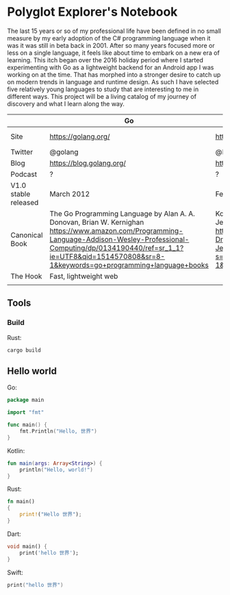 # Polyglot Explorer's Notebook
The last 15 years or so of my professional life have been defined in no small measure by my early adoption of  the C# programming language when it was it was still in beta back in 2001.  After so many years focused more or less on a single language, it feels like about time to embark on a new era of learning.  This itch began over the 2016 holiday period where I started experimenting with Go as a lightweight backend for an Android app I was working on at the time. That has morphed into a stronger desire to catch up on modern trends in language and runtime design.  As such I have selected five relatively young languages to study that are interesting to me in different ways.  This project will be a living catalog of my journey of discovery and what I learn along the way.

|   | Go  | Kotlin | Rust | Dart | Swift |
|---|---|---|---|---|---|
|Site|https://golang.org/|https://kotlinlang.org/|https://www.rust-lang.org/en-US/|https://www.dartlang.org/|https://swift.org/|
|Twitter|@golang|@kotlin|@rustlang|@dart_lang|@swiftlang|
|Blog|https://blog.golang.org/|https://blog.jetbrains.com/kotlin/|https://blog.rust-lang.org/|https://news.dartlang.org/|https://swift.org/blog/|
|Podcast|?|?|http://www.newrustacean.com/|?|?|
|V1.0 stable released|March 2012|February 15, 2016|May 15, 2015|?|September 9, 2014|
|Canonical Book|The Go Programming Language by Alan A. A. Donovan,‎ Brian W. Kernighan https://www.amazon.com/Programming-Language-Addison-Wesley-Professional-Computing/dp/0134190440/ref=sr_1_1?ie=UTF8&qid=1514570808&sr=8-1&keywords=go+programming+language+books|Kotlin in Action 1st Edition by Dmitry Jemerov, Svetlana Isakova https://www.amazon.com/Kotlin-Action-Dmitry-Jemerov/dp/1617293296/ref=sr_1_1?s=books&ie=UTF8&qid=1514571373&sr=1-1&keywords=kotlin+in+action|"the book" https://doc.rust-lang.org/book/second-edition/||The Swift Programming Language https://swift.org/documentation/TheSwiftProgrammingLanguage(Swift4.0.3).epub|
|The Hook|Fast, lightweight web||||
||||||

## Tools
### Build
Rust:
```
cargo build
```

## Hello world
Go:
```go
package main

import "fmt"

func main() {
	fmt.Println("Hello, 世界")
}
```
Kotlin:
```kotlin
fun main(args: Array<String>) {
    println("Hello, world!")
}
```

Rust:
```rust
fn main()
{
    print!("Hello 世界");
}
```

Dart:
```dart
void main() {
    print('hello 世界');
}
```

Swift:
```swift
print("hello 世界")
```